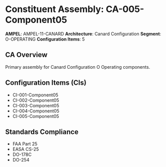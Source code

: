 # Constituent Assembly: CA-005-Component05

**AMPEL**: AMPEL-11-CANARD
**Architecture**: Canard Configuration
**Segment**: O-OPERATING
**Configuration Items**: 5

## CA Overview
Primary assembly for Canard Configuration O Operating components.

## Configuration Items (CIs)
- CI-001-Component05
- CI-002-Component05
- CI-003-Component05
- CI-004-Component05
- CI-005-Component05

## Standards Compliance
- FAA Part 25
- EASA CS-25
- DO-178C
- DO-254
